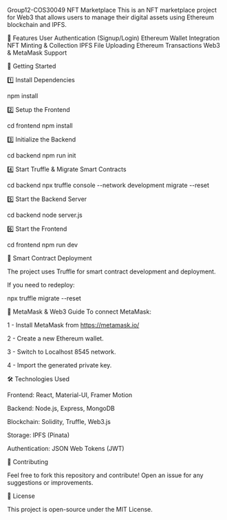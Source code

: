 Group12-COS30049 NFT Marketplace
This is an NFT marketplace project for Web3 that allows users to manage their digital assets using Ethereum blockchain and IPFS.

📌 Features
User Authentication (Signup/Login)
Ethereum Wallet Integration
NFT Minting & Collection
IPFS File Uploading
Ethereum Transactions
Web3 & MetaMask Support

🚀 Getting Started

1️⃣ Install Dependencies

npm install

2️⃣ Setup the Frontend

cd frontend
npm install

3️⃣ Initialize the Backend

cd backend
npm run init

4️⃣ Start Truffle & Migrate Smart Contracts

cd backend
npx truffle console --network development
migrate --reset

5️⃣ Start the Backend Server

cd backend
node server.js

6️⃣ Start the Frontend

cd frontend
npm run dev

📜 Smart Contract Deployment

The project uses Truffle for smart contract development and deployment.

If you need to redeploy:

npx truffle migrate --reset

🔗 MetaMask & Web3 Guide
To connect MetaMask:

1 - Install MetaMask from https://metamask.io/

2 - Create a new Ethereum wallet.

3 - Switch to Localhost 8545 network.

4 - Import the generated private key.

🛠 Technologies Used

Frontend: React, Material-UI, Framer Motion

Backend: Node.js, Express, MongoDB

Blockchain: Solidity, Truffle, Web3.js

Storage: IPFS (Pinata)

Authentication: JSON Web Tokens (JWT)


📌 Contributing

Feel free to fork this repository and contribute! Open an issue for any suggestions or improvements.

📜 License

This project is open-source under the MIT License.
